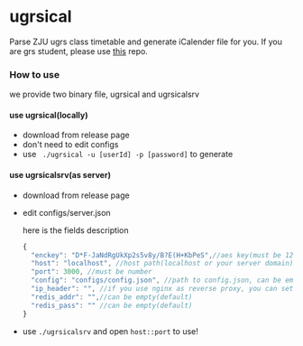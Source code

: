 # ugrsical

Parse ZJU ugrs class timetable and generate iCalender file for you. If you are grs student, please use [this](https://github.com/determ1ne/grsical) repo.

 

### How to use 

 we provide two binary file, ugrsical and ugrsicalsrv

#### use ugrsical(locally)

- download from release page 
- don't need to edit configs
- use ` ./ugrsical -u [userId] -p [password]` to generate

#### use ugrsicalsrv(as server)

- download from release page

- edit configs/server.json

  here is the fields description

  ~~~js
  {
    "enckey": "D*F-JaNdRgUkXp2s5v8y/B?E(H+KbPeS",//aes key(must be 128bits or 192bits or 256bits)"
    "host": "localhost", //host path(localhost or your server domain)
    "port": 3000, //must be number
    "config": "configs/config.json", //path to config.json, can be empty(default)
    "ip_header": "", //if you use nginx as reverse proxy, you can set field ip-header to track real ip
    "redis_addr": "",//can be empty(default)
    "redis_pass": "" //can be empty(default)
  }
  
  ~~~

- use `./ugrsicalsrv` and open `host::port` to use!